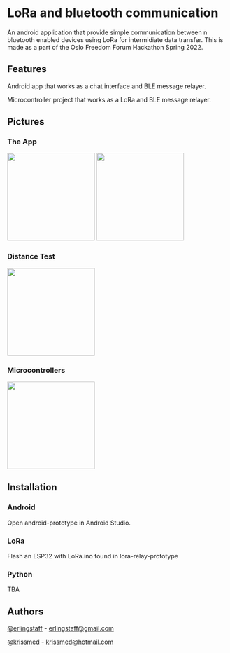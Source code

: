 # LoRa and bluetooth communication

An android application that provide simple communication between n bluetooth enabled devices using LoRa for intermidiate data transfer. This is made as a part of the Oslo Freedom Forum Hackathon Spring 2022.

## Features

Android app that works as a chat interface and BLE message relayer.

Microcontroller project that works as a LoRa and BLE message relayer.

## Pictures

### The App

<img src="https://user-images.githubusercontent.com/38101463/166745123-597074ef-6fc5-4a0d-a380-203dd667ebf8.png" width="200" />
<img src="https://user-images.githubusercontent.com/38101463/166745143-10431d86-5e26-4438-86bf-e749e4737446.jpg" width="200" />

### Distance Test

<img src="https://user-images.githubusercontent.com/38101463/166745245-7c71ea20-f303-4f06-9e6a-dcacfba1be49.png" width="200" />

### Microcontrollers

<img src="https://user-images.githubusercontent.com/38101463/166745753-55ddf668-a609-47fb-ba4c-437de7681ca7.png" width="200" />

## Installation

### Android

Open android-prototype in Android Studio.

### LoRa

Flash an ESP32 with LoRa.ino found in lora-relay-prototype

### Python

TBA

## Authors

[@erlingstaff](https://github.com/erlingstaff)  - erlingstaff@gmail.com

[@krissmed](https://github.com/krissmed) - krissmed@hotmail.com
